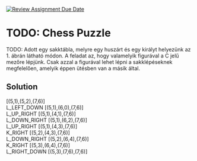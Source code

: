 [![Review Assignment Due Date](https://classroom.github.com/assets/deadline-readme-button-24ddc0f5d75046c5622901739e7c5dd533143b0c8e959d652212380cedb1ea36.svg)](https://classroom.github.com/a/XbZw8B6J)
# TODO: Chess Puzzle

TODO: Adott egy sakktábla, melyre egy huszárt és egy királyt helyezünk az 1. ábrán
látható módon. A feladat az, hogy valamelyik figurával a C jelű mezőre
lépjünk. Csak azzal a figurával lehet lépni a sakklépéseknek megfelelően,
amelyik éppen ütésben van a másik által.

## Solution  
  
[(5,1),(5,2),(7,6)]  
L_LEFT_DOWN [(5,1),(6,0),(7,6)]  
L_UP_RIGHT [(5,1),(4,1),(7,6)]  
L_DOWN_RIGHT [(5,1),(6,2),(7,6)]  
L_UP_RIGHT [(5,1),(4,3),(7,6)]  
K_RIGHT [(5,2),(4,3),(7,6)]  
L_DOWN_RIGHT [(5,2),(6,4),(7,6)]  
K_RIGHT [(5,3),(6,4),(7,6)]  
L_RIGHT_DOWN [(5,3),(7,6),(7,6)]  


